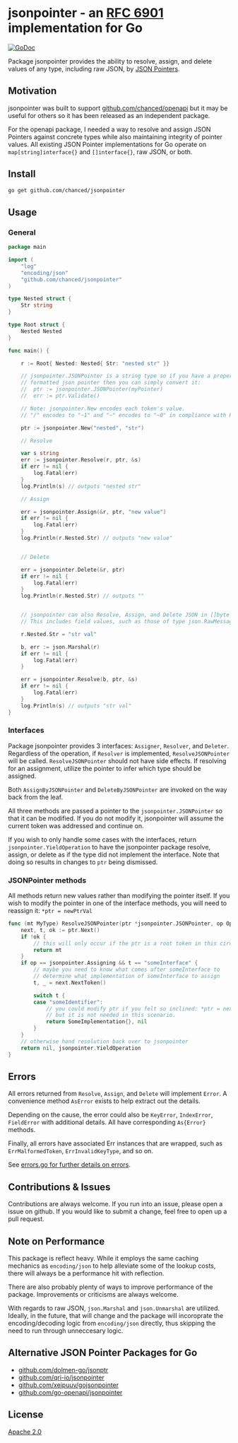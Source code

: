 # jsonpointer - an [RFC 6901](https://datatracker.ietf.org/doc/html/rfc6901) implementation for Go

[![GoDoc](https://img.shields.io/badge/godoc-reference-5272B4.svg?style=flat-square)](https://pkg.go.dev/github.com/chanced/jsonpointer)

Package jsonpointer provides the ability to resolve, assign, and delete values
of any type, including raw JSON, by [JSON
Pointers](https://datatracker.ietf.org/doc/html/rfc6901).

## Motivation

jsonpointer was built to support
[github.com/chanced/openapi](https://github.com/chanced/openapi) but it may be
useful for others so it has been released as an independent package.

For the openapi package, I needed a way to resolve and assign JSON Pointers
against concrete types while also maintaining integrity of pointer values. All
existing JSON Pointer implementations for Go operate on `map[string]interface{}`
and `[]interface{}`, raw JSON, or both.

## Install

```bash
go get github.com/chanced/jsonpointer
```

## Usage

### General

```go
package main

import (
    "log"
    "encoding/json"
    "github.com/chanced/jsonpointer"
)

type Nested struct {
    Str string
}

type Root struct {
    Nested Nested
}

func main() {

    r := Root{ Nested: Nested{ Str: "nested str" }}

    // jsonpointer.JSONPointer is a string type so if you have a properly
    // formatted json pointer then you can simply convert it:
    //  ptr := jsonpointer.JSONPointer(myPointer)
    //  err := ptr.Validate()

    // Note: jsonpointer.New encodes each token's value.
    // "/" encodes to "~1" and "~" encodes to "~0" in compliance with RFC 6901.

    ptr := jsonpointer.New("nested", "str")

    // Resolve

    var s string
    err := jsonpointer.Resolve(r, ptr, &s)
    if err != nil {
        log.Fatal(err)
    }
    log.Println(s) // outputs "nested str"

    // Assign

    err = jsonpointer.Assign(&r, ptr, "new value")
    if err != nil {
        log.Fatal(err)
    }
    log.Println(r.Nested.Str) // outputs "new value"


    // Delete

    err = jsonpointer.Delete(&r, ptr)
    if err != nil {
        log.Fatal(err)
    }
    log.Println(r.Nested.Str) // outputs ""


    // jsonpointer can also Resolve, Assign, and Delete JSON in []byte format.
    // This includes field values, such as those of type json.RawMessage.

    r.Nested.Str = "str val"

    b, err := json.Marshal(r)
    if err != nil {
        log.Fatal(err)
    }

    err = jsonpointer.Resolve(b, ptr, &s)
    if err != nil {
        log.Fatal(err)
    }
    log.Println(s) // outputs "str val"
}
```

### Interfaces

Package jsonpointer provides 3 interfaces: `Assigner`, `Resolver`, and
`Deleter`. Regardless of the operation, if `Resolver` is implemented, `ResolveJSONPointer` will be
called. `ResolveJSONPointer` should not have side effects. If resolving for an assignment, utilize the
pointer to infer which type should be assigned.

Both `AssignByJSONPointer` and `DeleteByJSONPointer` are invoked on the way back from the leaf.

All three methods are passed a pointer to the `jsonpointer.JSONPointer` so that
it can be modified. If you do not modify it, jsonpointer will assume the current
token was addressed and continue on.

If you wish to only handle some cases with the interfaces, return `jsonpointer.YieldOperation` to have the jsonpointer package resolve, assign, or delete as if the type did not implement the interface. Note that doing so results in changes to `ptr` being dismissed.

### JSONPointer methods

All methods return new values rather than modifying the pointer itself. If you wish to modify the pointer in one of the interface methods, you will need to reassign it: `*ptr = newPtrVal`

```go
func (mt MyType) ResolveJSONPointer(ptr *jsonpointer.JSONPointer, op Operation) (interface{}, error) {
    next, t, ok := ptr.Next()
    if !ok {
        // this will only occur if the ptr is a root token in this circumstance
        return mt
    }
    if op == jsonpointer.Assigning && t == "someInterface" {
        // maybe you need to know what comes after someInterface to
        // determine what implementation of someInterface to assign
        t, _ = next.NextToken()

        switch t {
        case "someIdentifier":
            // you could modify ptr if you felt so inclined: *ptr = next
            // but it is not needed in this scenario.
            return SomeImplementation{}, nil
        }
    }
    // otherwise hand resolution back over to jsonpointer
    return nil, jsonpointer.YieldOperation
}
```

## Errors

All errors returned from `Resolve`, `Assign`, and `Delete` will implement `Error`. A convenience method `AsError` exists to help extract out the details.

Depending on the cause, the error could also be `KeyError`, `IndexError`, `FieldError` with additional details. All have corresponding `As{Error}` methods.

Finally, all errors have associated Err instances that are wrapped, such as `ErrMalformedToken`, `ErrInvalidKeyType`, and so on.

See [errors.go for further details on errors](https://github.com/chanced/jsonpointer/blob/main/errors.go).

## Contributions & Issues

Contributions are always welcome. If you run into an issue, please open a issue
on github. If you would like to submit a change, feel free to open up a pull
request.

## Note on Performance

This package is reflect heavy. While it employs the same caching mechanics as
`encoding/json` to help alleviate some of the lookup costs, there will always be
a performance hit with reflection.

There are also probably plenty of ways to improve performance of the package.
Improvements or criticisms are always welcome.

With regards to raw JSON, `json.Marshal` and `json.Unmarshal` are utilized.
Ideally, in the future, that will change and the package will incoroprate the
encoding/decoding logic from `encoding/json` directly, thus skipping the need to
run through unneccesary logic.

## Alternative JSON Pointer Packages for Go

-   [github.com/dolmen-go/jsonptr](https://github.com/dolmen-go/jsonptr)
-   [github.com/qri-io/jsonpointer](https://github.com/qri-io/jsonpointer)
-   [github.com/xeipuuv/gojsonpointer](https://github.com/xeipuuv/gojsonpointer)
-   [github.com/go-openapi/jsonpointer](https://github.com/go-openapi/jsonpointer)

## License

[Apache 2.0](https://raw.githubusercontent.com/chanced/jsonpointer/main/LICENSE)
